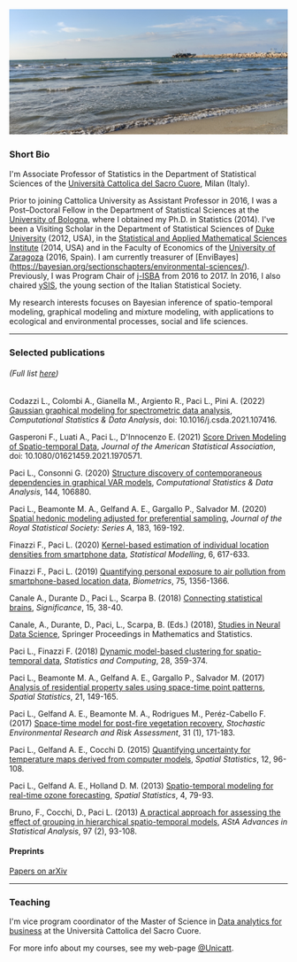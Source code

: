 &nbsp;

![mare](./MARE.jpg)

### Short Bio
I'm Associate Professor of Statistics in the Department of Statistical Sciences of the [Università Cattolica del Sacro Cuore](https://www.unicatt.it/), Milan (Italy).

Prior to joining Cattolica University as Assistant Professor in 2016, I was a Post–Doctoral Fellow in the Department of Statistical Sciences at the [University of Bologna](https://www.unibo.it/it), where I obtained my Ph.D.  in Statistics (2014). I've been a Visiting Scholar in the Department of Statistical Sciences of [Duke University](https://duke.edu) (2012, USA), in the [Statistical and Applied Mathematical Sciences Institute](https://www.samsi.info) (2014, USA) and in the Faculty of Economics of the [University of Zaragoza](www.unizar.es) (2016, Spain). I am currently treasurer of [EnviBayes] (https://bayesian.org/sectionschapters/environmental-sciences/). Previously, I was Program Chair of [j-ISBA](https://j-isba.github.io/) from 2016 to 2017. In 2016, I also chaired [ySIS](https://youngsis.github.io/), the young section of the Italian Statistical Society.

My research interests focuses on Bayesian inference of spatio-temporal modeling, graphical modeling and mixture modeling, with applications to ecological and environmental processes, social and life sciences.

* * *

### Selected publications 
###### (Full list [here](https://scholar.google.it/citations?user=2KAhjjUAAAAJ&hl=en))

Codazzi L., Colombi A., Gianella M., Argiento R., Paci L., Pini A. (2022) [Gaussian graphical modeling for spectrometric data analysis](https://www.sciencedirect.com/science/article/abs/pii/S0167947321002504), _Computational Statistics & Data Analysis_, doi: 10.1016/j.csda.2021.107416.

Gasperoni F., Luati A., Paci L., D'Innocenzo E. (2021) [Score Driven Modeling of Spatio-temporal Data](https://amstat.tandfonline.com/doi/full/10.1080/01621459.2021.1970571#.YS0d2o4zY2w), _Journal of the American Statistical Association_, doi: 10.1080/01621459.2021.1970571.

Paci L., Consonni G. (2020) [Structure discovery of contemporaneous dependencies in graphical VAR models](https://www.sciencedirect.com/science/article/pii/S016794731930235X), _Computational Statistics & Data Analysis_, 144, 106880. 

Paci L.,  Beamonte M. A., Gelfand A. E., Gargallo P., Salvador M. (2020) [Spatial hedonic modeling adjusted for preferential sampling](https://rss.onlinelibrary.wiley.com/doi/epdf/10.1111/rssa.12489), _Journal of the Royal Statistical Society: Series A_, 183, 169-192.

Finazzi F., Paci L. (2020) [Kernel-based estimation of individual location densities from smartphone data](https://journals.sagepub.com/doi/abs/10.1177/1471082X17870331?journalCode=smja), _Statistical Modelling_, 6, 617-633.

Finazzi F., Paci L. (2019)  [Quantifying personal exposure to air pollution from smartphone-based location data](https://onlinelibrary.wiley.com/doi/epdf/10.1111/biom.13100), _Biometrics_, 75, 1356-1366.

Canale A., Durante D., Paci L., Scarpa B. (2018) [Connecting statistical brains](http://onlinelibrary.wiley.com/doi/10.1111/j.1740-9713.2018.01110.x/full}), _Significance_, 15, 38-40.

Canale, A., Durante, D., Paci, L., Scarpa, B. (Eds.) (2018), [Studies in Neural Data Science](https://www.springer.com/gp/book/9783030000387), Springer Proceedings in Mathematics and Statistics.

Paci L., Finazzi F. (2018) [Dynamic model-based clustering for spatio-temporal data](https://link.springer.com/article/10.1007/s11222-017-9735-9), _Statistics and Computing_, 28, 359-374.

Paci L.,  Beamonte M. A., Gelfand A. E., Gargallo P., Salvador M. (2017) [Analysis of residential property sales using space-time point patterns](http://www.sciencedirect.com/science/article/pii/S2211675317300143), _Spatial Statistics_, 21, 149-165. 

Paci L., Gelfand A. E., Beamonte M. A., Rodrigues M., Peréz-Cabello F. (2017) [Space-time model for post-fire vegetation recovery](https://link.springer.com/article/10.1007/s00477-015-1182-6), _Stochastic Environmental Research and Risk Assessment_, 31 (1), 171-183.

Paci L., Gelfand A. E., Cocchi D. (2015) [Quantifying uncertainty for temperature maps derived from computer models](http://www.sciencedirect.com/science/article/pii/S221167531500024X), _Spatial Statistics_, 12, 96-108.

Paci L., Gelfand A. E., Holland D. M. (2013) [Spatio-temporal modeling for real-time ozone forecasting](http://www.sciencedirect.com/science/article/pii/S2211675313000195), _Spatial Statistics_, 4, 79-93.

Bruno, F., Cocchi, D., Paci L. (2013) [A practical approach for assessing the effect of grouping in hierarchical spatio-temporal models](https://link.springer.com/article/10.1007/s10182-012-0193-6), _AStA Advances in Statistical Analysis_, 97 (2), 93-108.

#### Preprints 
[Papers on arXiv](https://arxiv.org/search/?searchtype=author&query=Paci%2C+L)

* * *

### Teaching
I'm vice program coordinator of the Master of Science in [Data analytics for business](https://offertaformativa.unicatt.it/cdl-data-analytics-for-business-2021) at the Università Cattolica del Sacro Cuore.

For more info about my courses, see my web-page [@Unicatt](https://docenti.unicatt.it/ppd2/en/docenti/57952/lucia-paci/didattica).


